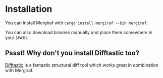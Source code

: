 # Installation

You can install Mergiraf with `cargo install mergiraf --bin mergiraf`.

You can also download binaries manually and place them somewhere in your `$PATH`.


## Pssst! Why don't you install Difftastic too?

[Difftastic](https://difftastic.wilfred.me.uk/) is a fantastic structural diff tool which works great in combination with Mergiraf.

